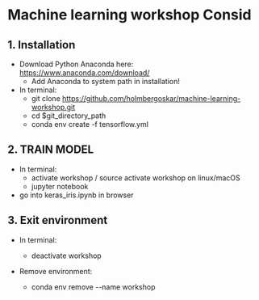 # Machine learning workshop Consid
## 1. Installation
* Download Python Anaconda here: https://www.anaconda.com/download/
    * Add Anaconda to system path in installation!
* In terminal: 
    * git clone https://github.com/holmbergoskar/machine-learning-workshop.git
    * cd $git_directory_path
    * conda env create -f tensorflow.yml

## 2. TRAIN MODEL

* In terminal: 
    * activate workshop / source activate workshop on linux/macOS
    * jupyter notebook
* go into keras_iris.ipynb in browser

## 3. Exit environment
* In terminal:
    * deactivate workshop

* Remove environment:
    * conda env remove --name workshop


